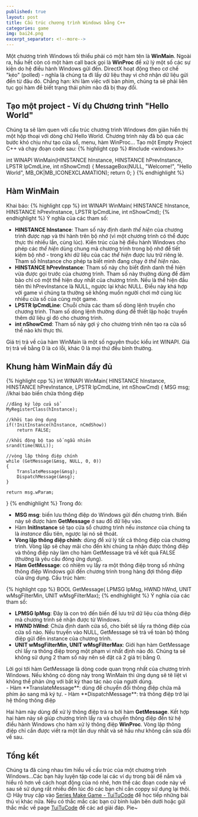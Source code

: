 ```yaml
---
published: true
layout: post
title: Cấu trúc chương trình Windows bằng C++
categories: game
img: bai24.png
excerpt_separator: <!--more-->
---
```

Một chương trình Windows tối thiểu phải có một hàm tên là **WinMain**. Ngoài ra, hầu hết còn có một hàm call back gọi là **WinProc** để xử lý một số các sự kiện do hệ điều hành Windows gửi đến. DirectX hoạt động theo cơ chế "kéo" (polled) - nghĩa là chúng ta đi lấy dữ liệu thay vì chờ nhận dữ liệu gửi đến từ đâu đó. Chẳng hạn: khi làm việc với bàn phím, chúng ta sẽ phải liên tục gọi hàm để biết trạng thái phím nào đã bị thay đổi.
<!--more-->

## Tạo một project - Ví dụ Chương trình "Hello World"
Chúng ta sẽ làm quen với cấu trúc chương trình Windows đơn giản hiển thị một hộp thoại với dòng chữ Hello World. Chương trình này đã bỏ qua các bước khó chịu như tạo cửa sổ, menu, hàm WinProc...
Tạo một Empty Project C++ và chạy đoạn code sau:
{% highlight cpp %}
#include <windows.h>

int WINAPI WinMain(HINSTANCE hInstance, HINSTANCE hPrevInstance, LPSTR lpCmdLine, int nShowCmd)
{
	MessageBox(NULL, "Welcome!", "Hello World", MB_OK|MB_ICONEXCLAMATION);
    return 0;
}
{% endhighlight %}

## Hàm WinMain
Khai báo:
{% highlight cpp %}
int WINAPI WinMain(
    HINSTANCE hInstance, 
    HINSTANCE hPrevInstance, 
    LPSTR lpCmdLine, 
    int nShowCmd);
{% endhighlight %}
Ý nghĩa của các tham số:
- **HINSTANCE hInstance**: Tham số này định danh _thể hiện_ của chương trình được nạp và thi hành trên bộ nhớ (vì một chương trình có thể được thực thi nhiều lần, cùng lúc). Kiến trúc của hệ điều hành Windows cho phép các _thể hiện_ dùng chung mã chương trình trong bộ nhớ để tiết kiệm bộ nhớ - trong khi dữ liệu của các _thể hiện_ được lưu trữ riêng lẻ. Tham số hInstance cho phép ta biết mình đang chạy ở _thể hiện_ nào.
- **HINSTANCE hPrevInstance**: Tham số này cho biết định danh thể hiện vừa được gọi trước của chương trình. Tham số này thường dùng để đảm bảo chỉ có một thể hiện duy nhất của chương trình. Nếu là thể hiện đầu tiên thì hPrevInstance là NULL, ngược lại khác NULL. Điều này khá hợp với game vì chúng ta thường sẽ không muốn người chơi mở cùng lúc nhiều cửa sổ của cùng một game.
- **LPSTR lpCmdLine**: Chuỗi chứa các tham số dòng lệnh truyền cho chương trình. Tham số dòng lệnh thường dùng để thiết lập hoặc truyền thêm dữ liệu gì đó cho chương trình.
- **int nShowCmd**: Tham số này gợi ý cho chương trình nên tạo ra cửa sổ thế nào khi thực thi.

Giá trị trả về của hàm WinMain là một số nguyên thuộc kiểu int WINAPI. Giá trị trả về bằng 0 là có lỗi, khác 0 là mọi thứ đều bình thường.

## Khung hàm WinMain đầy đủ
{% highlight cpp %}
int WINAPI WinMain(
	HINSTANCE hInstance, 
    HINSTANCE hPrevInstance, 
    LPSTR lpCmdLine, 
    int nShowCmd)
{
	MSG msg; //khai báo biến chứa thông điệp
    
    //đăng ký lớp cửa sổ
    MyRegisterClass(hInstance);
    
    //khởi tạo ứng dụng
    if(!InitInstance(hInstance, nCmdShow))
    	return FALSE;
    
    //khởi động bộ tạo số ngẫu nhiên
    srand(time(NULL));
    
    //vòng lặp thông điệp chính
    while (GetMessage(&msg, NULL, 0, 0))
    {
    	TranslateMessage(&msg);
        DispatchMessage(&msg);
    }
    
    return msg.wParam;
}
{% endhighlight %}
Trong đó:
- **MSG msg**: biến lưu thông điệp do Windows gửi đến chương trình. Biến này sẽ được hàm **GetMessage** ở sau đổ dữ liệu vào.
- Hàm **InitInstance** sẽ tạo cửa sổ chương trình nếu _instance_ của chúng ta là _instance_ đầu tiên, ngược lại nó sẽ thoát.
- **Vòng lặp thông điệp chính**: dùng để xử lý tất cả thông điệp của chương trình. Vòng lặp sẽ chạy mãi cho đến khi chúng ta nhận được thông điệp và thông điệp này làm cho hàm GetMessage trả về kết quả FALSE (thường là yêu cầu đóng ứng dụng).
- **Hàm GetMessage**: có nhiệm vụ lấy ra một thông điệp trong số những thông điệp Windows gửi đến chương trình trong hàng đợi thông điệp của ứng dụng. Cấu trúc hàm:

{% highlight cpp %}
BOOL GetMessage(
	LPMSG lpMsg, 
    HWND hWnd, 
    UNIT wMsgFilterMin, 
    UNIT wMsgFilterMax);
{% endhighlight %}
Ý nghĩa của các tham số:
- **LPMSG lpMsg**: Đây là con trỏ đến biến để lưu trữ dữ liệu của thông điệp mà chương trình sẽ nhận được từ Windows.
- **HWND hWnd**: Chứa định danh cửa sổ, cho biết sẽ lấy ra thông điệp của cửa sổ nào. Nếu truyền vào NULL, GetMessage sẽ trả về toàn bộ thông điệp gửi đến instance của chương trình.
- **UNIT wMsgFilterMin, UNIT wMsgFilterMax**: Giới hạn hàm GetMessage chỉ lấy ra thông điệp trong một phạm vi nhất định nào đó. Chúng ta sẽ không sử dụng 2 tham số này nên sẽ đặt cả 2 giá trị bằng 0.

<div class="alert alert-info">
Lời gọi tới hàm GetMessage là dòng code quan trọng nhất của chương trình Windows. Nếu không có dòng này trong WinMain thì ứng dụng sẽ tê liệt vì không thể phản ứng với bất kỳ thao tác nào của người dùng.
</div>
- Hàm **TranslateMessage**: dùng để chuyển đổi thông điệp chứa mã phím ảo sang mã ký tự.
- Hàm **DispatchMessage**: trả thông điệp trở lại hệ thống thông điệp

Hai hàm này dùng để xử lý thông điệp trả ra bởi hàm **GetMessage**. Kết hợp hai hàm này sẽ giúp chương trình lấy ra và chuyển thông điệp đến từ hệ điều hành Windows cho hàm xử lý thông điệp **WinProc**.
Vòng lặp thông điệp chỉ cần được viết ra một lần duy nhất và sẽ hầu như không cần sửa đổi về sau.

## Tổng kết
Chúng ta đã cùng nhau tìm hiểu về cấu trúc của một chương trình Windows…Các bạn hãy luyện tập code lại các ví dụ trong bài để nắm và hiểu rõ hơn về cách hoạt động của nó nhé, hơn thế các đoạn code này về sau sẽ sử dụng rất nhiều đến lúc đó các bạn chỉ cần coppy sử dụng lại thôi.😉 Hãy truy cập vào [Series Make Game - TuiTuCode](https://tuitucode.github.io/cpp/game/) để học tiếp những bài thú vị khác nữa. Nếu có thắc mắc các bạn cứ bình luận bên dưới hoặc gửi thắc mắc về page [TuiTuCode](https://www.facebook.com/shareAboutIT/) để các ad giải đáp. Pie~ 
